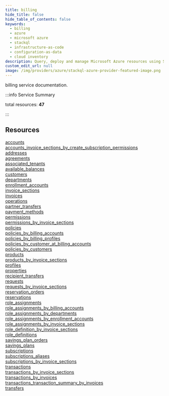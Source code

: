 ```yaml
---
title: billing
hide_title: false
hide_table_of_contents: false
keywords:
  - billing
  - azure
  - microsoft azure
  - stackql
  - infrastructure-as-code
  - configuration-as-data
  - cloud inventory
description: Query, deploy and manage Microsoft Azure resources using SQL
custom_edit_url: null
image: /img/providers/azure/stackql-azure-provider-featured-image.png
---
```


billing service documentation.

:::info Service Summary

<div class="row">
<div class="providerDocColumn">
<span>total resources:&nbsp;<b>47</b></span><br />
</div>
</div>

:::

## Resources
<div class="row">
<div class="providerDocColumn">
<a href="/providers/azure/billing/accounts/">accounts</a><br />
<a href="/providers/azure/billing/accounts_invoice_sections_by_create_subscription_permissions/">accounts_invoice_sections_by_create_subscription_permissions</a><br />
<a href="/providers/azure/billing/addresses/">addresses</a><br />
<a href="/providers/azure/billing/agreements/">agreements</a><br />
<a href="/providers/azure/billing/associated_tenants/">associated_tenants</a><br />
<a href="/providers/azure/billing/available_balances/">available_balances</a><br />
<a href="/providers/azure/billing/customers/">customers</a><br />
<a href="/providers/azure/billing/departments/">departments</a><br />
<a href="/providers/azure/billing/enrollment_accounts/">enrollment_accounts</a><br />
<a href="/providers/azure/billing/invoice_sections/">invoice_sections</a><br />
<a href="/providers/azure/billing/invoices/">invoices</a><br />
<a href="/providers/azure/billing/operations/">operations</a><br />
<a href="/providers/azure/billing/partner_transfers/">partner_transfers</a><br />
<a href="/providers/azure/billing/payment_methods/">payment_methods</a><br />
<a href="/providers/azure/billing/permissions/">permissions</a><br />
<a href="/providers/azure/billing/permissions_by_invoice_sections/">permissions_by_invoice_sections</a><br />
<a href="/providers/azure/billing/policies/">policies</a><br />
<a href="/providers/azure/billing/policies_by_billing_accounts/">policies_by_billing_accounts</a><br />
<a href="/providers/azure/billing/policies_by_billing_profiles/">policies_by_billing_profiles</a><br />
<a href="/providers/azure/billing/policies_by_customer_at_billing_accounts/">policies_by_customer_at_billing_accounts</a><br />
<a href="/providers/azure/billing/policies_by_customers/">policies_by_customers</a><br />
<a href="/providers/azure/billing/products/">products</a><br />
<a href="/providers/azure/billing/products_by_invoice_sections/">products_by_invoice_sections</a><br />
<a href="/providers/azure/billing/profiles/">profiles</a>
</div>
<div class="providerDocColumn">
<a href="/providers/azure/billing/properties/">properties</a><br />
<a href="/providers/azure/billing/recipient_transfers/">recipient_transfers</a><br />
<a href="/providers/azure/billing/requests/">requests</a><br />
<a href="/providers/azure/billing/requests_by_invoice_sections/">requests_by_invoice_sections</a><br />
<a href="/providers/azure/billing/reservation_orders/">reservation_orders</a><br />
<a href="/providers/azure/billing/reservations/">reservations</a><br />
<a href="/providers/azure/billing/role_assignments/">role_assignments</a><br />
<a href="/providers/azure/billing/role_assignments_by_billing_accounts/">role_assignments_by_billing_accounts</a><br />
<a href="/providers/azure/billing/role_assignments_by_departments/">role_assignments_by_departments</a><br />
<a href="/providers/azure/billing/role_assignments_by_enrollment_accounts/">role_assignments_by_enrollment_accounts</a><br />
<a href="/providers/azure/billing/role_assignments_by_invoice_sections/">role_assignments_by_invoice_sections</a><br />
<a href="/providers/azure/billing/role_definition_by_invoice_sections/">role_definition_by_invoice_sections</a><br />
<a href="/providers/azure/billing/role_definitions/">role_definitions</a><br />
<a href="/providers/azure/billing/savings_plan_orders/">savings_plan_orders</a><br />
<a href="/providers/azure/billing/savings_plans/">savings_plans</a><br />
<a href="/providers/azure/billing/subscriptions/">subscriptions</a><br />
<a href="/providers/azure/billing/subscriptions_aliases/">subscriptions_aliases</a><br />
<a href="/providers/azure/billing/subscriptions_by_invoice_sections/">subscriptions_by_invoice_sections</a><br />
<a href="/providers/azure/billing/transactions/">transactions</a><br />
<a href="/providers/azure/billing/transactions_by_invoice_sections/">transactions_by_invoice_sections</a><br />
<a href="/providers/azure/billing/transactions_by_invoices/">transactions_by_invoices</a><br />
<a href="/providers/azure/billing/transactions_transaction_summary_by_invoices/">transactions_transaction_summary_by_invoices</a><br />
<a href="/providers/azure/billing/transfers/">transfers</a>
</div>
</div>
